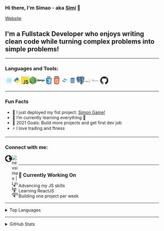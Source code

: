 ### Hi there, I'm Simao - aka [Simi][website] 👋

[Website](https://nevsimao.io)

## I'm a Fullstack Developer who enjoys writing clean code while turning complex problems into simple problems!

---

### Languages and Tools:

<img align="left" alt="React" width="26px" src="https://raw.githubusercontent.com/github/explore/80688e429a7d4ef2fca1e82350fe8e3517d3494d/topics/react/react.png" />
<img align="left" alt="Python" width="26px" src="https://raw.githubusercontent.com/github/explore/80688e429a7d4ef2fca1e82350fe8e3517d3494d/topics/python/python.png" />
<img align="left" alt="Javascript" width="26px" src="https://raw.githubusercontent.com/github/explore/80688e429a7d4ef2fca1e82350fe8e3517d3494d/topics/javascript/javascript.png" />
<img align="left" alt="Node.js" width="26px" src="https://raw.githubusercontent.com/github/explore/80688e429a7d4ef2fca1e82350fe8e3517d3494d/topics/nodejs/nodejs.png" />
<img align="left" alt="Django" width="26px" src="https://raw.githubusercontent.com/github/explore/80688e429a7d4ef2fca1e82350fe8e3517d3494d/topics/django/django.png" />
<img align="left" alt="CSS3" width="26px" src="https://raw.githubusercontent.com/github/explore/80688e429a7d4ef2fca1e82350fe8e3517d3494d/topics/css/css.png" />
<img align="left" alt="HTML5" width="26px" src="https://raw.githubusercontent.com/github/explore/80688e429a7d4ef2fca1e82350fe8e3517d3494d/topics/html/html.png" />
<img align="left" alt="TailwindCSS" width="26px" src="https://raw.githubusercontent.com/github/explore/80688e429a7d4ef2fca1e82350fe8e3517d3494d/topics/tailwind/tailwind.png" />
<img align="left" alt="SQL" width="26px" src="https://raw.githubusercontent.com/github/explore/80688e429a7d4ef2fca1e82350fe8e3517d3494d/topics/sql/sql.png" />
<img align="left" alt="PostgreSQL" width="26px" src="https://raw.githubusercontent.com/github/explore/80688e429a7d4ef2fca1e82350fe8e3517d3494d/topics/postgresql/postgresql.png" />
<img align="left" alt="MySQL" width="26px" src="https://raw.githubusercontent.com/github/explore/80688e429a7d4ef2fca1e82350fe8e3517d3494d/topics/mysql/mysql.png" />
<img align="left" alt="MongoDB" width="26px" src="https://raw.githubusercontent.com/github/explore/80688e429a7d4ef2fca1e82350fe8e3517d3494d/topics/mongodb/mongodb.png" />
<img align="left" alt="GitHub" width="26px" src="https://raw.githubusercontent.com/github/explore/78df643247d429f6cc873026c0622819ad797942/topics/github/github.png" />

<br />
<br />

---

### Fun Facts

- 🔭 I just deployed my fist project: [Simon Game!][game]
- 🌱 I’m currently learning everything 🤣
- 🥅 2021 Goals: Build more projects and get first dev job
- ⚡ I love trading and ftness

---

### Connect with me:

[<img align="left" alt="nevsimao.io" width="22px" src="https://raw.githubusercontent.com/iconic/open-iconic/master/svg/globe.svg" />][website]
[<img align="left" alt="nevsimao | LinkedIn" width="22px" src="https://cdn.jsdelivr.net/npm/simple-icons@v3/icons/linkedin.svg" />][linkedin]

<br />

---

### 🎉 Currently Working On

<!-- BLOG-POST-LIST:START -->

- Advancing my JS skills
- Learning ReactJS
- Building one project per week
<!-- BLOG-POST-LIST:END -->

---

<details>
<summary>Top Languages</summary>

![Top Languages Card](https://github-readme-stats.vercel.app/api/top-langs/?username=Nevsimao03&layout=compact&show_icons=true&theme=dark)

</details>

---

<details>
  <summary>GitHub Stats</summary>

  <img align="left" alt="Nevsimao's GitHub Stats" src="https://github-readme-stats.codestackr.vercel.app/api?username=Nevsimao03&show_icons=true&hide_border=true?count_private=true&show_icons=true&theme=dark" />

</details>

[website]: https://nevsimao.io
[game]: https://nevsimao.ga
[linkedin]: https://www.linkedin.com/in/simao-neves-6a2573205/
